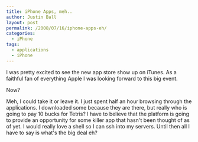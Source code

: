```yaml
---
title: iPhone Apps, meh..
author: Justin Ball
layout: post
permalink: /2008/07/16/iphone-apps-eh/
categories:
  - iPhone
tags:
  - applications
  - iPhone
---
```


I was pretty excited to see the new app store show up on iTunes. As a faithful fan of everything Apple I was looking forward to this big event.

Now?

Meh, I could take it or leave it. I just spent half an hour browsing through the applications. I downloaded some because they are there, but really who is going to pay 10 bucks for Tetris? I have to believe that the platform is going to provide an opportunity for some killer app that hasn't been thought of as of yet. I would really love a shell so I can ssh into my servers. Until then all I have to say is what's the big deal eh?
